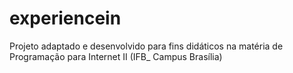 # experiencein
Projeto adaptado e desenvolvido para fins didáticos na matéria de Programação para Internet II (IFB_ Campus Brasília)
